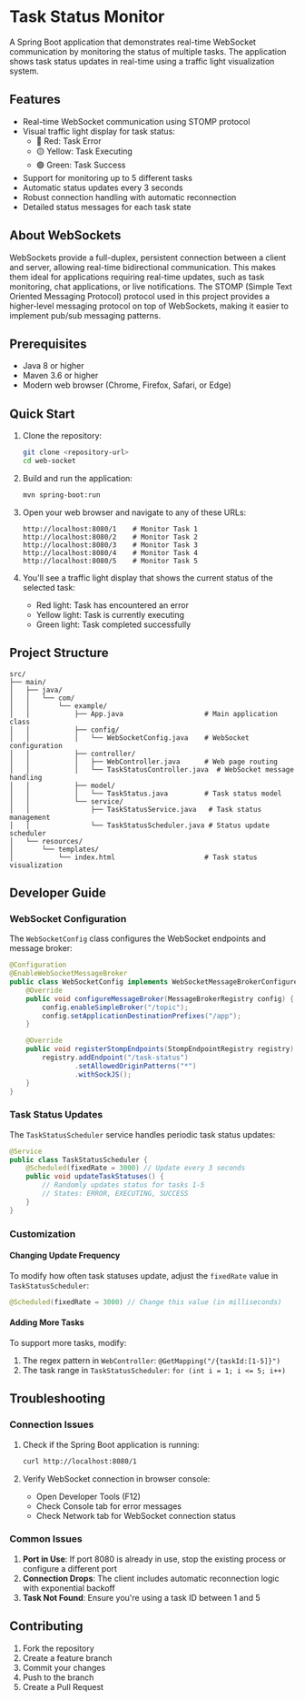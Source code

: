 # Task Status Monitor

A Spring Boot application that demonstrates real-time WebSocket communication by monitoring the status of multiple tasks. The application shows task status updates in real-time using a traffic light visualization system.

## Features

- Real-time WebSocket communication using STOMP protocol
- Visual traffic light display for task status:
  - 🔴 Red: Task Error
  - 🟡 Yellow: Task Executing
  - 🟢 Green: Task Success
- Support for monitoring up to 5 different tasks
- Automatic status updates every 3 seconds
- Robust connection handling with automatic reconnection
- Detailed status messages for each task state

## About WebSockets

WebSockets provide a full-duplex, persistent connection between a client and server, allowing real-time bidirectional communication. This makes them ideal for applications requiring real-time updates, such as task monitoring, chat applications, or live notifications. The STOMP (Simple Text Oriented Messaging Protocol) protocol used in this project provides a higher-level messaging protocol on top of WebSockets, making it easier to implement pub/sub messaging patterns.

## Prerequisites

- Java 8 or higher
- Maven 3.6 or higher
- Modern web browser (Chrome, Firefox, Safari, or Edge)

## Quick Start

1. Clone the repository:
   ```bash
   git clone <repository-url>
   cd web-socket
   ```

2. Build and run the application:
   ```bash
   mvn spring-boot:run
   ```

3. Open your web browser and navigate to any of these URLs:
   ```
   http://localhost:8080/1    # Monitor Task 1
   http://localhost:8080/2    # Monitor Task 2
   http://localhost:8080/3    # Monitor Task 3
   http://localhost:8080/4    # Monitor Task 4
   http://localhost:8080/5    # Monitor Task 5
   ```

4. You'll see a traffic light display that shows the current status of the selected task:
   - Red light: Task has encountered an error
   - Yellow light: Task is currently executing
   - Green light: Task completed successfully

## Project Structure

```
src/
├── main/
│   ├── java/
│   │   └── com/
│   │       └── example/
│   │           ├── App.java                    # Main application class
│   │           ├── config/
│   │           │   └── WebSocketConfig.java    # WebSocket configuration
│   │           ├── controller/
│   │           │   ├── WebController.java      # Web page routing
│   │           │   └── TaskStatusController.java  # WebSocket message handling
│   │           ├── model/
│   │           │   └── TaskStatus.java         # Task status model
│   │           └── service/
│   │               ├── TaskStatusService.java   # Task status management
│   │               └── TaskStatusScheduler.java # Status update scheduler
│   └── resources/
│       └── templates/
│           └── index.html                      # Task status visualization
```

## Developer Guide

### WebSocket Configuration

The `WebSocketConfig` class configures the WebSocket endpoints and message broker:

```java
@Configuration
@EnableWebSocketMessageBroker
public class WebSocketConfig implements WebSocketMessageBrokerConfigurer {
    @Override
    public void configureMessageBroker(MessageBrokerRegistry config) {
        config.enableSimpleBroker("/topic");
        config.setApplicationDestinationPrefixes("/app");
    }

    @Override
    public void registerStompEndpoints(StompEndpointRegistry registry) {
        registry.addEndpoint("/task-status")
                .setAllowedOriginPatterns("*")
                .withSockJS();
    }
}
```

### Task Status Updates

The `TaskStatusScheduler` service handles periodic task status updates:

```java
@Service
public class TaskStatusScheduler {
    @Scheduled(fixedRate = 3000) // Update every 3 seconds
    public void updateTaskStatuses() {
        // Randomly updates status for tasks 1-5
        // States: ERROR, EXECUTING, SUCCESS
    }
}
```

### Customization

#### Changing Update Frequency

To modify how often task statuses update, adjust the `fixedRate` value in `TaskStatusScheduler`:

```java
@Scheduled(fixedRate = 3000) // Change this value (in milliseconds)
```

#### Adding More Tasks

To support more tasks, modify:
1. The regex pattern in `WebController`: `@GetMapping("/{taskId:[1-5]}")`
2. The task range in `TaskStatusScheduler`: `for (int i = 1; i <= 5; i++)`

## Troubleshooting

### Connection Issues

1. Check if the Spring Boot application is running:
   ```bash
   curl http://localhost:8080/1
   ```

2. Verify WebSocket connection in browser console:
   - Open Developer Tools (F12)
   - Check Console tab for error messages
   - Check Network tab for WebSocket connection status

### Common Issues

1. **Port in Use**: If port 8080 is already in use, stop the existing process or configure a different port
2. **Connection Drops**: The client includes automatic reconnection logic with exponential backoff
3. **Task Not Found**: Ensure you're using a task ID between 1 and 5

## Contributing

1. Fork the repository
2. Create a feature branch
3. Commit your changes
4. Push to the branch
5. Create a Pull Request
